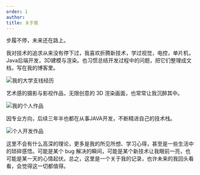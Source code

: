 ```yaml
---
order: 1
author: 
title: 关于我
---
```


步履不停，未来还在路上。

我对技术的追求从来没有停下过，我喜欢折腾新技术，学过视觉，电控，单片机，Java后端开发，3D建模与渲染。也习惯总结开发过程中的问题，把它们整理成文档，写在我的博客里。

![我的大学支线经历](https://qtp-1324720525.cos.ap-shanghai.myqcloud.com/blog/202503230022434.jpg)

艺术感的摄影与影视作品，无限创意的 3D 渲染画面，也常常让我沉醉其中。

![我的个人作品](https://qtp-1324720525.cos.ap-shanghai.myqcloud.com/blog/202503230033039.jpg)

因专业方向，后续三年半也都在从事JAVA开发，不断精进自己的技术栈。

<img src="https://qtp-1324720525.cos.ap-shanghai.myqcloud.com/blog/202503231756782.jpg" alt="个人开发作品"  />

这里不会有什么高深的理论，更多是我的所见所想、学习心得，甚至是一些生活中的琐碎感悟。可能是某个 bug 解决的瞬间，可能是某个新技术让我眼前一亮，也可能是某一天的心情起伏。总之，这里是一个关于我的记录，也许未来的我回头看看，会觉得这一切都值得。